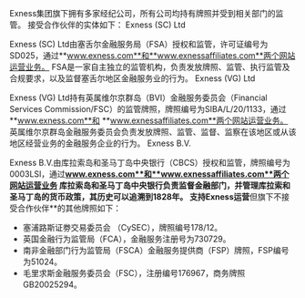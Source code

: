 
Exness集团旗下拥有多家经纪公司，所有公司均持有牌照并受到相关部门的监管。
接受合作伙伴的实体如下：
Exness (SC) Ltd
 
Exness (SC) Ltd由塞舌尔金融服务局（FSA）授权和监管，许可证编号为SD025，通过**www.exness.com**和**www.exnessaffiliates.com**两个网站运营业务。
FSA是一家自主独立的监管机构，负责发放牌照、监管、执行监管及合规要求，以及监督塞舌尔地区金融服务业的行为。
Exness (VG) Ltd
 
Exness (VG) Ltd持有英属维尔京群岛（BVI）金融服务委员会（Financial Services Commission/FSC）的监管牌照，牌照编号为SIBA/L/20/1133，通过 **www.exness.com**和 **www.exnessaffiliates.com**两个网站运营业务。
英属维尔京群岛金融服务委员会负责发放牌照、监管、监督、监察在该地区或从该地区经营业务的金融服务企业的行为。
Exness B.V.
 
Exness B.V.由库拉索岛和圣马丁岛中央银行（CBCS）授权和监管，牌照编号为0003LSI，通过**www.exness.com**和**www.exnessaffiliates.com**两个网站运营业务
库拉索岛和圣马丁岛中央银行负责监督金融部门，并管理库拉索和圣马丁岛的货币政策，其历史可以追溯到1828年。
支持Exness运营**但旗下不接受合作伙伴**的其他牌照如下：
* 塞浦路斯证劵交易委员会 （CySEC），牌照编号178/12。
* 英国金融行为监管局（FCA），金融服务注册号为730729。
* 南非金融部门行为监管局（FSCA）金融服务提供商（FSP）牌照，FSP编号为51024。
* 毛里求斯金融服务委员会（FSC），注册编号176967，商务牌照GB20025294。
